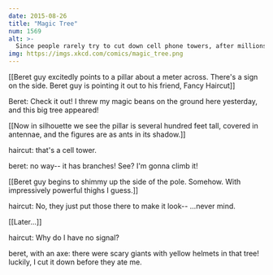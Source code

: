 ```yaml
---
date: 2015-08-26
title: "Magic Tree"
num: 1569
alt: >-
  Since people rarely try to cut down cell phone towers, after millions of years, as cell phone towers have gotten more treelike, trees have started growing fake cell phone tower attachments and shiny gray bark to protect themselves. This is a standard textbook example of convergent evolution.
img: https://imgs.xkcd.com/comics/magic_tree.png
---
```

[[Beret guy excitedly points to a pillar about a meter across. There's a sign on the side. Beret guy is pointing it out to his friend, Fancy Haircut]]

Beret: Check it out! I threw my magic beans on the ground here yesterday, and this big tree appeared!

[[Now in silhouette we see the pillar is several hundred feet tall, covered in antennae, and the figures are as ants in its shadow.]]

haircut: that's a cell tower.

beret: no way-- it has branches! See? I'm gonna climb it!

[[Beret guy begins to shimmy up the side of the pole. Somehow. With impressively powerful thighs I guess.]]

haircut: No, they just put those there to make it look-- ...never mind.

[[Later...]]

haircut: Why do I have no signal?

beret, with an axe: there were scary giants with yellow helmets in that tree! luckily, I cut it down before they ate me.

